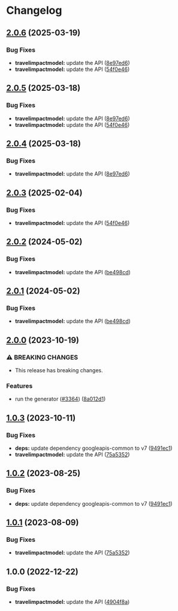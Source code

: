 # Changelog

## [2.0.6](https://github.com/googleapis/google-api-nodejs-client/compare/travelimpactmodel-v2.0.5...travelimpactmodel-v2.0.6) (2025-03-19)


### Bug Fixes

* **travelimpactmodel:** update the API ([8e97ed6](https://github.com/googleapis/google-api-nodejs-client/commit/8e97ed64328a243f2f524ef6c4c00e22d58531f2))
* **travelimpactmodel:** update the API ([54f0e46](https://github.com/googleapis/google-api-nodejs-client/commit/54f0e46f9e793e697b9b5b7a3dc3b82b6c551bb0))

## [2.0.5](https://github.com/googleapis/google-api-nodejs-client/compare/travelimpactmodel-v2.0.4...travelimpactmodel-v2.0.5) (2025-03-18)


### Bug Fixes

* **travelimpactmodel:** update the API ([8e97ed6](https://github.com/googleapis/google-api-nodejs-client/commit/8e97ed64328a243f2f524ef6c4c00e22d58531f2))
* **travelimpactmodel:** update the API ([54f0e46](https://github.com/googleapis/google-api-nodejs-client/commit/54f0e46f9e793e697b9b5b7a3dc3b82b6c551bb0))

## [2.0.4](https://github.com/googleapis/google-api-nodejs-client/compare/travelimpactmodel-v2.0.3...travelimpactmodel-v2.0.4) (2025-03-18)


### Bug Fixes

* **travelimpactmodel:** update the API ([8e97ed6](https://github.com/googleapis/google-api-nodejs-client/commit/8e97ed64328a243f2f524ef6c4c00e22d58531f2))

## [2.0.3](https://github.com/googleapis/google-api-nodejs-client/compare/travelimpactmodel-v2.0.2...travelimpactmodel-v2.0.3) (2025-02-04)


### Bug Fixes

* **travelimpactmodel:** update the API ([54f0e46](https://github.com/googleapis/google-api-nodejs-client/commit/54f0e46f9e793e697b9b5b7a3dc3b82b6c551bb0))

## [2.0.2](https://github.com/googleapis/google-api-nodejs-client/compare/travelimpactmodel-v2.0.1...travelimpactmodel-v2.0.2) (2024-05-02)


### Bug Fixes

* **travelimpactmodel:** update the API ([be498cd](https://github.com/googleapis/google-api-nodejs-client/commit/be498cde964258f31edd0d32e5032555b4bf0211))

## [2.0.1](https://github.com/googleapis/google-api-nodejs-client/compare/travelimpactmodel-v2.0.0...travelimpactmodel-v2.0.1) (2024-05-02)


### Bug Fixes

* **travelimpactmodel:** update the API ([be498cd](https://github.com/googleapis/google-api-nodejs-client/commit/be498cde964258f31edd0d32e5032555b4bf0211))

## [2.0.0](https://github.com/googleapis/google-api-nodejs-client/compare/travelimpactmodel-v1.0.3...travelimpactmodel-v2.0.0) (2023-10-19)


### ⚠ BREAKING CHANGES

* This release has breaking changes.

### Features

* run the generator ([#3364](https://github.com/googleapis/google-api-nodejs-client/issues/3364)) ([8a012d1](https://github.com/googleapis/google-api-nodejs-client/commit/8a012d18c1dd5499a087b114eda0f2c22baef203))

## [1.0.3](https://github.com/googleapis/google-api-nodejs-client/compare/travelimpactmodel-v1.0.2...travelimpactmodel-v1.0.3) (2023-10-11)


### Bug Fixes

* **deps:** update dependency googleapis-common to v7 ([9491ec1](https://github.com/googleapis/google-api-nodejs-client/commit/9491ec1cdc3c413e7d73edcfcd59cf5c28a7c855))
* **travelimpactmodel:** update the API ([75a5352](https://github.com/googleapis/google-api-nodejs-client/commit/75a53526311c82b6990ca3d30dd7803ff266149d))

## [1.0.2](https://github.com/googleapis/google-api-nodejs-client/compare/travelimpactmodel-v1.0.1...travelimpactmodel-v1.0.2) (2023-08-25)


### Bug Fixes

* **deps:** update dependency googleapis-common to v7 ([9491ec1](https://github.com/googleapis/google-api-nodejs-client/commit/9491ec1cdc3c413e7d73edcfcd59cf5c28a7c855))

## [1.0.1](https://github.com/googleapis/google-api-nodejs-client/compare/travelimpactmodel-v1.0.0...travelimpactmodel-v1.0.1) (2023-08-09)


### Bug Fixes

* **travelimpactmodel:** update the API ([75a5352](https://github.com/googleapis/google-api-nodejs-client/commit/75a53526311c82b6990ca3d30dd7803ff266149d))

## 1.0.0 (2022-12-22)


### Bug Fixes

* **travelimpactmodel:** update the API ([4904f8a](https://github.com/googleapis/google-api-nodejs-client/commit/4904f8a81351dc38b4f9a22a71f5d3413727caef))

